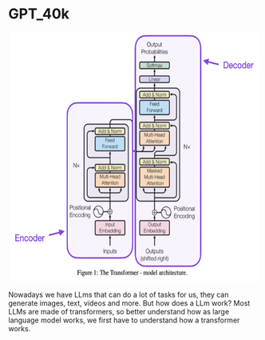 # GPT_40k

<div style="text-align: center;">
  <img src="./transformer.png" alt="GPT-40k Logo" width="500" height="500">
</div>

Nowadays we have LLms that can do a lot of tasks for us, they can generate images, text, videos and more. But how does a LLm work? Most LLMs are made of transformers, so better understand how as large language model works, we first have to understand how a transformer works.  

